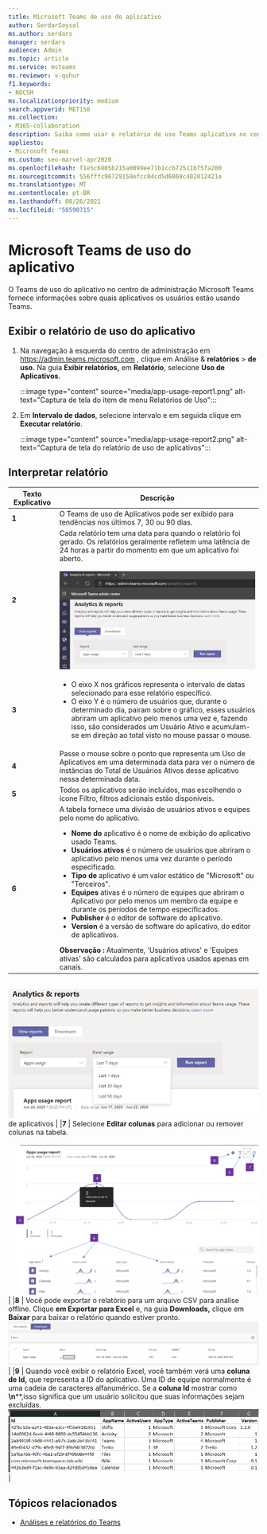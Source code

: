 ```yaml
---
title: Microsoft Teams de uso do aplicativo
author: SerdarSoysal
ms.author: serdars
manager: serdars
audience: Admin
ms.topic: article
ms.service: msteams
ms.reviewer: v-quhur
f1.keywords:
- NOCSH
ms.localizationpriority: medium
search.appverid: MET150
ms.collection:
- M365-collaboration
description: Saiba como usar o relatório de uso Teams aplicativo no centro de administração Microsoft Teams de usuário.
appliesto:
- Microsoft Teams
ms.custom: seo-marvel-apr2020
ms.openlocfilehash: f1e5c6805b215a0099ee71b1ccb72511bf5fa200
ms.sourcegitcommit: 556fffc96729150efcc04cd5d6069c402012421e
ms.translationtype: MT
ms.contentlocale: pt-BR
ms.lasthandoff: 08/26/2021
ms.locfileid: "58590715"
---
```

# <a name="microsoft-teams-app-usage-report"></a>Microsoft Teams de uso do aplicativo

O Teams de uso do aplicativo no centro de administração Microsoft Teams fornece informações sobre quais aplicativos os usuários estão usando Teams.  

## <a name="view-the-app-usage-report"></a>Exibir o relatório de uso do aplicativo

1.  Na navegação à esquerda do centro de administração em <https://admin.teams.microsoft.com> , clique em Análise & **relatórios** \> **de uso.** Na guia **Exibir relatórios,** em **Relatório**, selecione **Uso de Aplicativos**.

     :::image type="content" source="media/app-usage-report1.png" alt-text="Captura de tela do item de menu Relatórios de Uso":::

2.  Em **Intervalo de dados**, selecione intervalo e em seguida clique em **Executar relatório**.

      :::image type="content" source="media/app-usage-report2.png" alt-text="Captura de tela do relatório de uso de aplicativos":::

## <a name="interpret-the-report"></a>Interpretar relatório

|Texto Explicativo |Descrição  |
|--------|-------------|
|**1**   |O Teams de uso de Aplicativos pode ser exibido para tendências nos últimos 7, 30 ou 90 dias. |
|**2**   |Cada relatório tem uma data para quando o relatório foi gerado. Os relatórios geralmente refletem uma latência de 24 horas a partir do momento em que um aplicativo foi aberto. <br><br>![Captura de tela do relatório uso de aplicativos mostrando intervalos de datas](media/app-usage-report3.png)|
|**3**    | <ul><li>O eixo X nos gráficos representa o intervalo de datas selecionado para esse relatório específico.</li><li>O eixo Y é o número de usuários que, durante o determinado dia, pairam sobre o gráfico, esses usuários abriram um aplicativo pelo menos uma vez e, fazendo isso, são considerados um Usuário Ativo e acumulam-se em direção ao total visto no mouse passar o mouse.</li></ul>|
|**4**   |Passe o mouse sobre o ponto que representa um Uso de Aplicativos em uma determinada data para ver o número de instâncias do Total de Usuários Ativos desse aplicativo nessa determinada data.  |
|**5**   |Todos os aplicativos serão incluídos, mas escolhendo o ícone Filtro, filtros adicionais estão disponíveis.  |
|**6**   |A tabela fornece uma divisão de usuários ativos e equipes pelo nome do aplicativo.<br><ul><li>**Nome do** aplicativo é o nome de exibição do aplicativo usado Teams.</li><li>**Usuários ativos** é o número de usuários que abriram o aplicativo pelo menos uma vez durante o período especificado.</li><li>**Tipo de** aplicativo é um valor estático de "Microsoft" ou "Terceiros".</li><li>**Equipes** ativas é o número de equipes que abriram o Aplicativo por pelo menos um membro da equipe e durante os períodos de tempo especificados.</li><li>**Publisher** é o editor de software do aplicativo.</li><li>**Version** é a versão de software do aplicativo, do editor de aplicativos.</li></ul><b> Observação :</b> Atualmente, 'Usuários ativos' e 'Equipes ativas' são calculados para aplicativos usados apenas em canais.     

<br>![Captura de tela de um relatório de uso ](media/app-usage-report4.png)  de aplicativos | |**7**  | Selecione **Editar colunas** para adicionar ou remover colunas na tabela.<br><br>![Captura de tela da página Editar colunas ](media/app-usage-report5.png)  | |**8**  | Você pode exportar o relatório para um arquivo CSV para análise offline. Clique **em Exportar para Excel** e, na guia **Downloads,** clique em **Baixar** para baixar o relatório quando estiver pronto.<br>![Captura de tela da página Downloads ](media/app-usage-report7.png) | |**9** | Quando você exibir o relatório Excel, você também verá uma **coluna de Id,** que representa a ID do aplicativo. Uma ID de equipe normalmente é uma cadeia de caracteres alfanumérico. Se a **coluna Id** mostrar como **\n****,isso significa que um usuário solicitou que suas informações sejam excluídas.<br>![Captura de tela do relatório Excel baixado](media/app-usage-report8.png)  |

## <a name="related-topics"></a>Tópicos relacionados

- [Análises e relatórios do Teams](teams-reporting-reference.md)